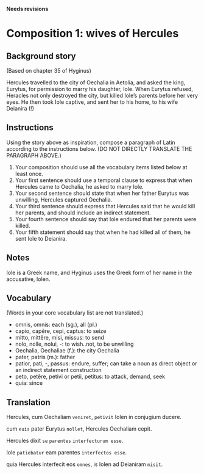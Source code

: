 **Needs revisions**


# Composition 1: wives of Hercules

## Background story

(Based on chapter 35 of Hyginus)

Hercules travelled to the city of Oechalia in Aetolia, 
and asked the king, Eurytus, for permission 
to marry his daughter, Iole. 
When Eurytus refused, Heracles not only destroyed the city, but killed Iole’s parents before her very eyes. 
He then took Iole captive, 
and sent her to his home, 
to his wife Deianira (!)

## Instructions

Using the story above as inspiration, compose a paragraph of Latin according to the instructions below. 
(DO NOT DIRECTLY TRANSLATE THE PARAGRAPH ABOVE.)

1. Your composition should use all the vocabulary items listed below at least once.
2. Your first sentence should use a temporal clause to express that when Hercules came to Oechalia, he asked to marry Iole.
3. Your second sentence should state that when her father Eurytus was unwilling, Hercules captured Oechalia.
4. Your third sentence should express that Hercules said that he would kill her parents, and should include an indirect statement.
5. Your fourth sentence should say that Iole endured that her parents were killed.
6. Your fifth statement should say that when he had killed all of them, he sent Iole to Deianira.

## Notes

Iole is a Greek name, and Hyginus uses the Greek form of her name in the accusative, Iolen.

## Vocabulary

(Words in your core vocabulary list are not translated.)

- omnis, omnis: each (sg.), all (pl.)
- capio, capĕre, cepi, captus: to seize
- mitto, mittĕre, misi, missus: to send
- nolo, nolle, nolui, -: to wish..not, to be unwilling
- Oechalia, Oechaliae (f.): the city Oechalia
- pater, patris (m.):  father
- patior, pati, -, passus: endure, suffer; can take a noun as direct object or an indirect statement construction
- peto, petĕre, petivi or petii, petitus: to attack, demand, seek
- quia: since

## Translation

Hercules, cum Oechaliam `veniret`, `petivit` Iolen in conjugium ducere.

cum `euis` pater Eurytus `nollet`, Hercules Oechaliam cepit.

Hercules dixit `se` `parentes` `interfecturum esse`.

Iole `patiebatur` eam parentes `interfectos esse`.

quia Hercules interfecit eos `omnes`, is Iolen ad Deianiram `misit`.

